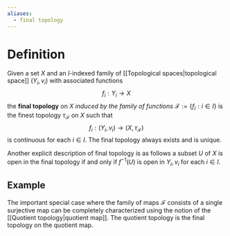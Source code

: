 ```yaml
---
aliases:
  - final topology
---
```

# Definition

Given a set $X$ and an $I$-indexed family of [[Topological spaces|topological space]] $(Y_i, v_i)$ with associated functions
$$f_i: Y_i\to X$$
the **final topology** on $X$ *induced by the family of functions* $\mathcal{F} := \{f_i : i \in I\}$ is the finest topology $\tau_\mathcal{F}$ on $X$ such that
$$f_i: (Y_i, v_i) \to (X, \tau_\mathcal{F})$$
is continuous for each $i\in I$. The final topology always exists and is unique.

Another explicit description of final topology is as follows
	a subset $U$ of $X$ is open in the final topology if and only if $f^{-1}(U)$ is open in $Y_i, v_i$ for each $i\in I$.

## Example

The important special case where the family of maps $\mathcal{F}$ consists of a single surjective map can be completely characterized using the notion of the [[Quotient topology|quotient map]]. The quotient topology is the final topology on the quotient map.